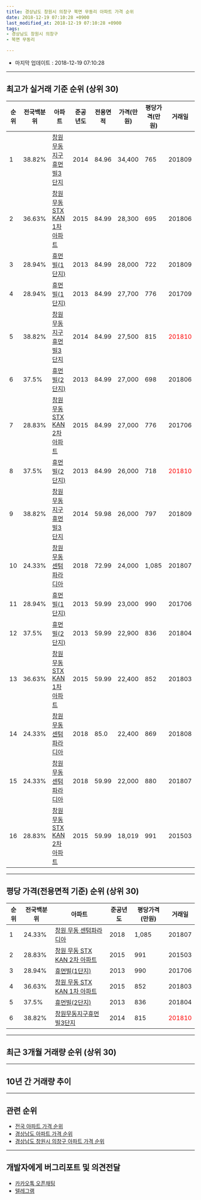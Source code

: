 ```yaml
---
title: 경상남도 창원시 의창구 북면 무동리 아파트 가격 순위
date: 2018-12-19 07:10:28 +0900
last_modified_at: 2018-12-19 07:10:28 +0900
tags:
- 경상남도 창원시 의창구
- 북면 무동리

---
```


* 마지막 업데이트 : 2018-12-19 07:10:28

---

## 최고가 실거래 기준 순위 (상위 30)


|순위|전국백분위|아파트|준공년도|전용면적|가격(만원)|평당가격(만원)|거래일|
|---|---|---|---|---|---|---|---|
|1|38.82%|[창원무동지구휴먼빌3단지](https://search.naver.com/search.naver?query=%EA%B2%BD%EC%83%81%EB%82%A8%EB%8F%84+%EC%B0%BD%EC%9B%90%EC%8B%9C+%EC%9D%98%EC%B0%BD%EA%B5%AC+%EB%B6%81%EB%A9%B4+%EB%AC%B4%EB%8F%99%EB%A6%AC+%EC%B0%BD%EC%9B%90%EB%AC%B4%EB%8F%99%EC%A7%80%EA%B5%AC%ED%9C%B4%EB%A8%BC%EB%B9%8C3%EB%8B%A8%EC%A7%80)|2014|84.96|34,400|765|201809|
|2|36.63%|[창원 무동 STX KAN 1차 아파트](https://search.naver.com/search.naver?query=%EA%B2%BD%EC%83%81%EB%82%A8%EB%8F%84+%EC%B0%BD%EC%9B%90%EC%8B%9C+%EC%9D%98%EC%B0%BD%EA%B5%AC+%EB%B6%81%EB%A9%B4+%EB%AC%B4%EB%8F%99%EB%A6%AC+%EC%B0%BD%EC%9B%90+%EB%AC%B4%EB%8F%99+STX+KAN+1%EC%B0%A8+%EC%95%84%ED%8C%8C%ED%8A%B8)|2015|84.99|28,300|695|201806|
|3|28.94%|[휴먼빌(1단지)](https://search.naver.com/search.naver?query=%EA%B2%BD%EC%83%81%EB%82%A8%EB%8F%84+%EC%B0%BD%EC%9B%90%EC%8B%9C+%EC%9D%98%EC%B0%BD%EA%B5%AC+%EB%B6%81%EB%A9%B4+%EB%AC%B4%EB%8F%99%EB%A6%AC+%ED%9C%B4%EB%A8%BC%EB%B9%8C%281%EB%8B%A8%EC%A7%80%29)|2013|84.99|28,000|722|201809|
|4|28.94%|[휴먼빌(1단지)](https://search.naver.com/search.naver?query=%EA%B2%BD%EC%83%81%EB%82%A8%EB%8F%84+%EC%B0%BD%EC%9B%90%EC%8B%9C+%EC%9D%98%EC%B0%BD%EA%B5%AC+%EB%B6%81%EB%A9%B4+%EB%AC%B4%EB%8F%99%EB%A6%AC+%ED%9C%B4%EB%A8%BC%EB%B9%8C%281%EB%8B%A8%EC%A7%80%29)|2013|84.99|27,700|776|201709|
|5|38.82%|[창원무동지구휴먼빌3단지](https://search.naver.com/search.naver?query=%EA%B2%BD%EC%83%81%EB%82%A8%EB%8F%84+%EC%B0%BD%EC%9B%90%EC%8B%9C+%EC%9D%98%EC%B0%BD%EA%B5%AC+%EB%B6%81%EB%A9%B4+%EB%AC%B4%EB%8F%99%EB%A6%AC+%EC%B0%BD%EC%9B%90%EB%AC%B4%EB%8F%99%EC%A7%80%EA%B5%AC%ED%9C%B4%EB%A8%BC%EB%B9%8C3%EB%8B%A8%EC%A7%80)|2014|84.99|27,500|815|<span style="color:red">201810</span>|
|6|37.5%|[휴먼빌(2단지)](https://search.naver.com/search.naver?query=%EA%B2%BD%EC%83%81%EB%82%A8%EB%8F%84+%EC%B0%BD%EC%9B%90%EC%8B%9C+%EC%9D%98%EC%B0%BD%EA%B5%AC+%EB%B6%81%EB%A9%B4+%EB%AC%B4%EB%8F%99%EB%A6%AC+%ED%9C%B4%EB%A8%BC%EB%B9%8C%282%EB%8B%A8%EC%A7%80%29)|2013|84.99|27,000|698|201806|
|7|28.83%|[창원 무동 STX KAN 2차 아파트](https://search.naver.com/search.naver?query=%EA%B2%BD%EC%83%81%EB%82%A8%EB%8F%84+%EC%B0%BD%EC%9B%90%EC%8B%9C+%EC%9D%98%EC%B0%BD%EA%B5%AC+%EB%B6%81%EB%A9%B4+%EB%AC%B4%EB%8F%99%EB%A6%AC+%EC%B0%BD%EC%9B%90+%EB%AC%B4%EB%8F%99+STX+KAN+2%EC%B0%A8+%EC%95%84%ED%8C%8C%ED%8A%B8)|2015|84.99|27,000|776|201706|
|8|37.5%|[휴먼빌(2단지)](https://search.naver.com/search.naver?query=%EA%B2%BD%EC%83%81%EB%82%A8%EB%8F%84+%EC%B0%BD%EC%9B%90%EC%8B%9C+%EC%9D%98%EC%B0%BD%EA%B5%AC+%EB%B6%81%EB%A9%B4+%EB%AC%B4%EB%8F%99%EB%A6%AC+%ED%9C%B4%EB%A8%BC%EB%B9%8C%282%EB%8B%A8%EC%A7%80%29)|2013|84.99|26,000|718|<span style="color:red">201810</span>|
|9|38.82%|[창원무동지구휴먼빌3단지](https://search.naver.com/search.naver?query=%EA%B2%BD%EC%83%81%EB%82%A8%EB%8F%84+%EC%B0%BD%EC%9B%90%EC%8B%9C+%EC%9D%98%EC%B0%BD%EA%B5%AC+%EB%B6%81%EB%A9%B4+%EB%AC%B4%EB%8F%99%EB%A6%AC+%EC%B0%BD%EC%9B%90%EB%AC%B4%EB%8F%99%EC%A7%80%EA%B5%AC%ED%9C%B4%EB%A8%BC%EB%B9%8C3%EB%8B%A8%EC%A7%80)|2014|59.98|26,000|797|201809|
|10|24.33%|[창원 무동 센텀파라디아](https://search.naver.com/search.naver?query=%EA%B2%BD%EC%83%81%EB%82%A8%EB%8F%84+%EC%B0%BD%EC%9B%90%EC%8B%9C+%EC%9D%98%EC%B0%BD%EA%B5%AC+%EB%B6%81%EB%A9%B4+%EB%AC%B4%EB%8F%99%EB%A6%AC+%EC%B0%BD%EC%9B%90+%EB%AC%B4%EB%8F%99+%EC%84%BC%ED%85%80%ED%8C%8C%EB%9D%BC%EB%94%94%EC%95%84)|2018|72.99|24,000|1,085|201807|
|11|28.94%|[휴먼빌(1단지)](https://search.naver.com/search.naver?query=%EA%B2%BD%EC%83%81%EB%82%A8%EB%8F%84+%EC%B0%BD%EC%9B%90%EC%8B%9C+%EC%9D%98%EC%B0%BD%EA%B5%AC+%EB%B6%81%EB%A9%B4+%EB%AC%B4%EB%8F%99%EB%A6%AC+%ED%9C%B4%EB%A8%BC%EB%B9%8C%281%EB%8B%A8%EC%A7%80%29)|2013|59.99|23,000|990|201706|
|12|37.5%|[휴먼빌(2단지)](https://search.naver.com/search.naver?query=%EA%B2%BD%EC%83%81%EB%82%A8%EB%8F%84+%EC%B0%BD%EC%9B%90%EC%8B%9C+%EC%9D%98%EC%B0%BD%EA%B5%AC+%EB%B6%81%EB%A9%B4+%EB%AC%B4%EB%8F%99%EB%A6%AC+%ED%9C%B4%EB%A8%BC%EB%B9%8C%282%EB%8B%A8%EC%A7%80%29)|2013|59.99|22,900|836|201804|
|13|36.63%|[창원 무동 STX KAN 1차 아파트](https://search.naver.com/search.naver?query=%EA%B2%BD%EC%83%81%EB%82%A8%EB%8F%84+%EC%B0%BD%EC%9B%90%EC%8B%9C+%EC%9D%98%EC%B0%BD%EA%B5%AC+%EB%B6%81%EB%A9%B4+%EB%AC%B4%EB%8F%99%EB%A6%AC+%EC%B0%BD%EC%9B%90+%EB%AC%B4%EB%8F%99+STX+KAN+1%EC%B0%A8+%EC%95%84%ED%8C%8C%ED%8A%B8)|2015|59.99|22,400|852|201803|
|14|24.33%|[창원 무동 센텀파라디아](https://search.naver.com/search.naver?query=%EA%B2%BD%EC%83%81%EB%82%A8%EB%8F%84+%EC%B0%BD%EC%9B%90%EC%8B%9C+%EC%9D%98%EC%B0%BD%EA%B5%AC+%EB%B6%81%EB%A9%B4+%EB%AC%B4%EB%8F%99%EB%A6%AC+%EC%B0%BD%EC%9B%90+%EB%AC%B4%EB%8F%99+%EC%84%BC%ED%85%80%ED%8C%8C%EB%9D%BC%EB%94%94%EC%95%84)|2018|85.0|22,400|869|201808|
|15|24.33%|[창원 무동 센텀파라디아](https://search.naver.com/search.naver?query=%EA%B2%BD%EC%83%81%EB%82%A8%EB%8F%84+%EC%B0%BD%EC%9B%90%EC%8B%9C+%EC%9D%98%EC%B0%BD%EA%B5%AC+%EB%B6%81%EB%A9%B4+%EB%AC%B4%EB%8F%99%EB%A6%AC+%EC%B0%BD%EC%9B%90+%EB%AC%B4%EB%8F%99+%EC%84%BC%ED%85%80%ED%8C%8C%EB%9D%BC%EB%94%94%EC%95%84)|2018|59.99|22,000|880|201807|
|16|28.83%|[창원 무동 STX KAN 2차 아파트](https://search.naver.com/search.naver?query=%EA%B2%BD%EC%83%81%EB%82%A8%EB%8F%84+%EC%B0%BD%EC%9B%90%EC%8B%9C+%EC%9D%98%EC%B0%BD%EA%B5%AC+%EB%B6%81%EB%A9%B4+%EB%AC%B4%EB%8F%99%EB%A6%AC+%EC%B0%BD%EC%9B%90+%EB%AC%B4%EB%8F%99+STX+KAN+2%EC%B0%A8+%EC%95%84%ED%8C%8C%ED%8A%B8)|2015|59.99|18,019|991|201503|


---

## 평당 가격(전용면적 기준) 순위 (상위 30)


|순위|전국백분위|아파트|준공년도|평당가격(만원)|거래일|
|---|---|---|---|---|---|
|1|24.33%|[창원 무동 센텀파라디아](https://search.naver.com/search.naver?query=%EA%B2%BD%EC%83%81%EB%82%A8%EB%8F%84+%EC%B0%BD%EC%9B%90%EC%8B%9C+%EC%9D%98%EC%B0%BD%EA%B5%AC+%EB%B6%81%EB%A9%B4+%EB%AC%B4%EB%8F%99%EB%A6%AC+%EC%B0%BD%EC%9B%90+%EB%AC%B4%EB%8F%99+%EC%84%BC%ED%85%80%ED%8C%8C%EB%9D%BC%EB%94%94%EC%95%84)|2018|1,085|201807|
|2|28.83%|[창원 무동 STX KAN 2차 아파트](https://search.naver.com/search.naver?query=%EA%B2%BD%EC%83%81%EB%82%A8%EB%8F%84+%EC%B0%BD%EC%9B%90%EC%8B%9C+%EC%9D%98%EC%B0%BD%EA%B5%AC+%EB%B6%81%EB%A9%B4+%EB%AC%B4%EB%8F%99%EB%A6%AC+%EC%B0%BD%EC%9B%90+%EB%AC%B4%EB%8F%99+STX+KAN+2%EC%B0%A8+%EC%95%84%ED%8C%8C%ED%8A%B8)|2015|991|201503|
|3|28.94%|[휴먼빌(1단지)](https://search.naver.com/search.naver?query=%EA%B2%BD%EC%83%81%EB%82%A8%EB%8F%84+%EC%B0%BD%EC%9B%90%EC%8B%9C+%EC%9D%98%EC%B0%BD%EA%B5%AC+%EB%B6%81%EB%A9%B4+%EB%AC%B4%EB%8F%99%EB%A6%AC+%ED%9C%B4%EB%A8%BC%EB%B9%8C%281%EB%8B%A8%EC%A7%80%29)|2013|990|201706|
|4|36.63%|[창원 무동 STX KAN 1차 아파트](https://search.naver.com/search.naver?query=%EA%B2%BD%EC%83%81%EB%82%A8%EB%8F%84+%EC%B0%BD%EC%9B%90%EC%8B%9C+%EC%9D%98%EC%B0%BD%EA%B5%AC+%EB%B6%81%EB%A9%B4+%EB%AC%B4%EB%8F%99%EB%A6%AC+%EC%B0%BD%EC%9B%90+%EB%AC%B4%EB%8F%99+STX+KAN+1%EC%B0%A8+%EC%95%84%ED%8C%8C%ED%8A%B8)|2015|852|201803|
|5|37.5%|[휴먼빌(2단지)](https://search.naver.com/search.naver?query=%EA%B2%BD%EC%83%81%EB%82%A8%EB%8F%84+%EC%B0%BD%EC%9B%90%EC%8B%9C+%EC%9D%98%EC%B0%BD%EA%B5%AC+%EB%B6%81%EB%A9%B4+%EB%AC%B4%EB%8F%99%EB%A6%AC+%ED%9C%B4%EB%A8%BC%EB%B9%8C%282%EB%8B%A8%EC%A7%80%29)|2013|836|201804|
|6|38.82%|[창원무동지구휴먼빌3단지](https://search.naver.com/search.naver?query=%EA%B2%BD%EC%83%81%EB%82%A8%EB%8F%84+%EC%B0%BD%EC%9B%90%EC%8B%9C+%EC%9D%98%EC%B0%BD%EA%B5%AC+%EB%B6%81%EB%A9%B4+%EB%AC%B4%EB%8F%99%EB%A6%AC+%EC%B0%BD%EC%9B%90%EB%AC%B4%EB%8F%99%EC%A7%80%EA%B5%AC%ED%9C%B4%EB%A8%BC%EB%B9%8C3%EB%8B%A8%EC%A7%80)|2014|815|<span style="color:red">201810</span>|


---

## 최근 3개월 거래량 순위 (상위 30)


<div style="width:100%;">
    <canvas id="deal_count_ranking" height="250"></canvas>
</div>


<script>
new Chart(document.getElementById("deal_count_ranking"), {
    type: 'horizontalBar',
    data: {
        labels: ['창원 무동 센텀파라디아', '휴먼빌(2단지)', '창원무동지구휴먼빌3단지'],
        datasets: [{
            label: '실거래 수',
            data: [4, 1, 1],
            borderColor: "rgba(255, 0, 128, 1)",
            backgroundColor: "rgba(255, 0, 128, 0.5)",
            fill: false,
        }]
    },
    options: {
        responsive: true,
        title: {
            display: true,
            text: '최근 3개월 거래량 순위'
        },
        tooltips: {
            mode: 'index',
            intersect: false,
            callbacks: {
                title: function(tooltipItems, data) {
                    return "실거래 수:";
                },
                label: function(tooltipItem, data) {
                    return data.labels[tooltipItem.index] + ": " + tooltipItem.xLabel;
                }
            }
        },
        hover: {
            mode: 'nearest',
            intersect: true
        },
        scales: {
            xAxes: [{
                display: true,
                scaleLabel: {
                    display: true,
                    labelString: '실거래 수'
                },
                ticks: {
                    suggestedMin: 0,
                }
            }],
            yAxes: [{
                display: true,
                ticks: {
                    autoSkip: false,
                    callback: function(value, index, values) {
                        if (value.length > 15)
                            return value.substr(0, 13) + "...";
                        else
                            return value;
                    }
                },
                scaleLabel: {
                    display: false,
                }
            }]
        }
    }
});

</script>


---

## 10년 간 거래량 추이


<div style="width:100%;">
    <canvas id="deal_progress" height="250"></canvas>
</div>

<script>
new Chart(document.getElementById("deal_progress"), {
    type: 'line',
    data: {
        labels: ['200812','200901','200902','200903','200904','200905','200906','200907','200908','200909','200910','200911','200912','201001','201002','201003','201004','201005','201006','201007','201008','201009','201010','201011','201012','201101','201102','201103','201104','201105','201106','201107','201108','201109','201110','201111','201112','201201','201202','201203','201204','201205','201206','201207','201208','201209','201210','201211','201212','201301','201302','201303','201304','201305','201306','201307','201308','201309','201310','201311','201312','201401','201402','201403','201404','201405','201406','201407','201408','201409','201410','201411','201412','201501','201502','201503','201504','201505','201506','201507','201508','201509','201510','201511','201512','201601','201602','201603','201604','201605','201606','201607','201608','201609','201610','201611','201612','201701','201702','201703','201704','201705','201706','201707','201708','201709','201710','201711','201712','201801','201802','201803','201804','201805','201806','201807','201808','201809','201810','201811','201812'],
        datasets: [{
            label: '실거래 수',
            pointRadius: 1,
            data: [0, 0, 0, 0, 0, 0, 0, 0, 0, 0, 0, 0, 0, 0, 0, 0, 0, 0, 0, 0, 0, 0, 0, 0, 0, 0, 0, 0, 0, 0, 0, 0, 0, 0, 0, 0, 0, 0, 0, 0, 0, 0, 0, 0, 0, 0, 0, 0, 0, 0, 0, 0, 0, 0, 0, 0, 3, 2, 2, 0, 1, 0, 2, 2, 6, 2, 0, 2, 3, 1, 9, 1, 0, 1, 6, 13, 13, 18, 21, 21, 16, 10, 15, 10, 8, 2, 4, 2, 4, 3, 2, 4, 2, 5, 2, 3, 1, 6, 6, 3, 1, 2, 6, 5, 4, 6, 4, 5, 1, 3, 4, 3, 3, 4, 7, 9, 4, 6, 6, 0, 0],
            borderColor: "rgba(255, 201, 14, 1)",
            backgroundColor: "rgba(255, 201, 14, 0.5)",
            fill: true,
        }]
    },
    options: {
        responsive: true,
        title: {
            display: true,
            text: '10년간 거래량 추이'
        },
        tooltips: {
            mode: 'index',
            intersect: false,
        },
        hover: {
            mode: 'nearest',
            intersect: true
        },
        scales: {
            xAxes: [{
                display: true,
                scaleLabel: {
                    display: true,
                    labelString: '년/월'
                }
            }],
            yAxes: [{
                display: true,
                ticks: {
                    suggestedMin: 0,
                },
                scaleLabel: {
                    display: true,
                    labelString: '실거래 수'
                }
            }]
        }
    }
});

</script>


---

## 관련 순위

- [전국 아파트 가격 순위](https://inasie.github.io/apt-ranking/전국)
- [경상남도 아파트 가격 순위](https://inasie.github.io/apt-ranking/경상남도)
- [경상남도 창원시 의창구 아파트 가격 순위](https://inasie.github.io/apt-ranking/경상남도-창원시-의창구)


---

## 개발자에게 버그리포트 및 의견전달

- [카카오톡 오픈채팅](https://open.kakao.com/o/gLJUAP4)
- [텔레그램](https://t.me/inasie)

